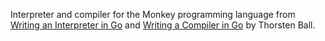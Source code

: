 Interpreter and compiler for the Monkey programming language from [Writing an Interpreter in Go](https://interpreterbook.com/)
and [Writing a Compiler in Go](https://compilerbook.com/) by Thorsten Ball.
